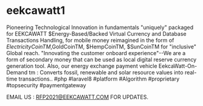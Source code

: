 # eekcawatt1
Pioneering Technological Innovation in fundamentals "uniquely" packaged for 
EEKCAWATT $Energy-Based/Backed Virtual Currency 
and Database Transactions Handling, for mobile money reimagined in the form of 
$ElectricityCoinTM,$GoldCoinTM, $HempCoinTM, $SunCoinTM for "inclusive" Global reach.
"Innovating the customer onboard experience"--We are a form of secondary money that can
be used as local digital reserve currency generation tool. Also, our energy exchange payment vehicle
EekcaWatt-On-Demand tm : 
Converts fossil, renewable and solar resource values into real-time transactions..
#php #laravel8 #platform #Algorithm #proprietary #topsecurity #paymentgateway

EMAIL US : RFP2021@EEKCAWATT.COM FOR UPDATES.
